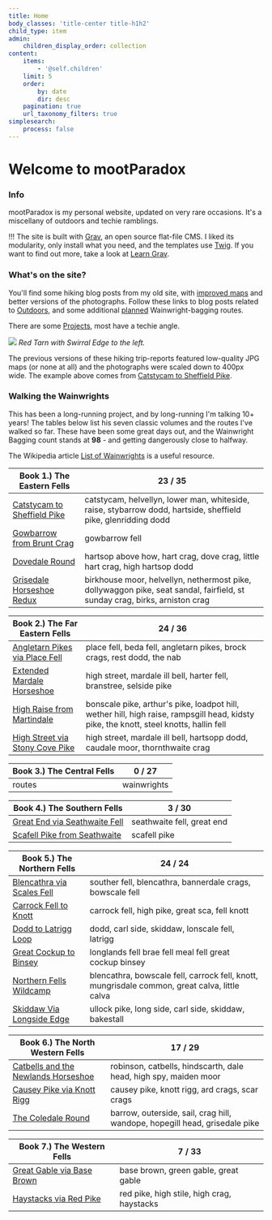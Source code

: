 ```yaml
---
title: Home
body_classes: 'title-center title-h1h2'
child_type: item
admin:
    children_display_order: collection
content:
    items:
        - '@self.children'
    limit: 5
    order:
        by: date
        dir: desc
    pagination: true
    url_taxonomy_filters: true
simplesearch:
    process: false
---
```


# Welcome to mootParadox

### Info

mootParadox is my personal website, updated on very rare occasions. It's a miscellany of outdoors and techie ramblings.

!!! The site is built with [Grav](https://getgrav.org/), an open source flat-file CMS. I liked its modularity, only install what you need, and the templates use [Twig](https://twig.symfony.com/). If you want to find out more, take a look at [Learn Grav](http://learn.getgrav.org).

### What's on the site?

You'll find some hiking blog posts from my old site, with [improved maps](/projects/simple-self-hosted-gpx-map) and better versions of the photographs. Follow these links to blog posts related to [Outdoors](/outdoors), and some additional [planned](/outdoors/tag:planned) Wainwright-bagging routes.

There are some [Projects](/projects), most have a techie angle.

![](/outdoors/catstycam-to-sheffield-pike/swirral-edge-and-red-tarn.jpg)
*Red Tarn with Swirral Edge to the left.*

The previous versions of these hiking trip-reports featured low-quality JPG maps (or none at all) and the photographs were scaled down to 400px wide. The example above comes from [Catstycam to Sheffield Pike](/outdoors/catstycam-to-sheffield-pike).

### Walking the Wainwrights

This has been a long-running project, and by long-running I'm talking 10+ years! The tables below list his seven classic volumes and the routes I've walked so far. These have been some great days out, and the Wainwright Bagging count stands at **98** - and getting dangerously close to halfway.

The Wikipedia article [List of Wainwrights](https://en.wikipedia.org/wiki/List_of_Wainwrights) is a useful resource.

| **Book 1.) The Eastern Fells** | **23 / 35** |
| --- | --- |
| [Catstycam to Sheffield Pike](/outdoors/catstycam-to-sheffield-pike) | catstycam, helvellyn, lower man, whiteside, raise, stybarrow dodd, hartside, sheffield pike, glenridding dodd |
| [Gowbarrow from Brunt Crag](/outdoors/gowbarrow-from-brunt-crag) | gowbarrow fell |
| [Dovedale Round](/outdoors/dovedale-round) | hartsop above how, hart crag, dove crag, little hart crag, high hartsop dodd |
| [Grisedale Horseshoe Redux](/outdoors/helvellyn-and-the-grisedale-horseshoe) | birkhouse moor, helvellyn, nethermost pike, dollywaggon pike, seat sandal, fairfield, st sunday crag, birks, arniston crag |

| **Book 2.) The Far Eastern Fells** | **24 / 36** |
| --- | --- |
| [Angletarn Pikes via Place Fell](/outdoors/angletarn-pikes-via-place-fell) | place fell, beda fell, angletarn pikes, brock crags, rest dodd, the nab |
| [Extended Mardale Horseshoe](/outdoors/extended-mardale-horseshoe) | high street, mardale ill bell, harter fell, branstree, selside pike |
| [High Raise from Martindale](/outdoors/high-raise-from-martindale) | bonscale pike, arthur's pike, loadpot hill, wether hill, high raise, rampsgill head, kidsty pike, the knott, steel knotts, hallin fell |
| [High Street via Stony Cove Pike](/outdoors/high-street-via-stony-cove-pike) | high street, mardale ill bell, hartsopp dodd, caudale moor, thornthwaite crag |

| **Book 3.) The Central Fells** | **0 / 27** |
| --- | --- |
| routes | wainwrights |

| **Book 4.) The Southern Fells** | **3 / 30** |
| --- | --- |
| [Great End via Seathwaite Fell](/outdoors/great-end-via-seathwaite-fell) | seathwaite fell, great end |
| [Scafell Pike from Seathwaite](/outdoors/scafell-pike-from-seathwaite) | scafell pike |

| **Book 5.) The Northern Fells** | **24 / 24** |
| --- | --- |
| [Blencathra via Scales Fell](/outdoors/blencathra-via-scales-fell) | souther fell, blencathra, bannerdale crags, bowscale fell |
| [Carrock Fell to Knott](/outdoors/carrock-fell-to-knott) | carrock fell, high pike, great sca, fell knott |
| [Dodd to Latrigg Loop](/outdoors/dodd-to-latrigg-loop) | dodd, carl side, skiddaw, lonscale fell, latrigg |
| [Great Cockup to Binsey](/outdoors/great-cockup-to-binsey) | longlands fell brae fell meal fell great cockup binsey |
| [Northern Fells Wildcamp](/outdoors/northern-fells-wildcamp) | blencathra, bowscale fell, carrock fell, knott, mungrisdale common, great calva, little calva |
| [Skiddaw Via Longside Edge](/outdoors/skiddaw-via-longside-edge) | ullock pike, long side, carl side, skiddaw, bakestall |

| **Book 6.) The North Western Fells** | **17 / 29** |
| --- | --- |
| [Catbells and the Newlands Horseshoe](/outdoors/catbells-and-the-newlands-horseshoe) | robinson, catbells, hindscarth, dale head, high spy, maiden moor |
| [Causey Pike via Knott Rigg](/outdoors/causey-pike-via-knott-rigg) | causey pike, knott rigg, ard crags, scar crags |
| [The Coledale Round](/outdoors/coledale-round) | barrow, outerside, sail, crag hill, wandope, hopegill head, grisedale pike |

| **Book 7.) The Western Fells** | **7 / 33** |
| --- | --- |
| [Great Gable via Base Brown](/outdoors/great-gable-via-base-brown) | base brown, green gable, great gable |
| [Haystacks via Red Pike](/outdoors/haystacks-via-red-pike) | red pike, high stile, high crag, haystacks |
